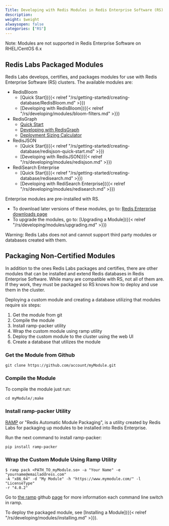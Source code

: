 ```yaml
---
Title: Developing with Redis Modules in Redis Enterprise Software (RS)
description:
weight: $weight
alwaysopen: false
categories: ["RS"]
---
```

Note: Modules are not supported in Redis Enterprise Software on
RHEL/CentOS 6.x

## Redis Labs Packaged Modules

Redis Labs develops, certifies, and packages modules for use with Redis Enterprise
Software (RS) clusters. The available modules are:

- RedisBloom
    - [Quick Start]({{< relref "/rs/getting-started/creating-database/RedisBloom.md" >}})
    - [Developing with RedisBloom]({{< relref "/rs/developing/modules/bloom-filters.md" >}})
- RedisGraph
    - [Quick Start](https://oss.redislabs.com/redisgraph/#quickstart)
    - [Developing with RedisGraph](https://oss.redislabs.com/redisgraph/#using-redisgraph)
    - [Deployment Sizing Calculator](https://redislabs.com/redis-enterprise/redis-graph/redisgraph-calculator/)
- RedisJSON
    - [Quick Start]({{< relref "/rs/getting-started/creating-database/redisjson-quick-start.md" >}})
    - [Developing with RedisJSON]({{< relref "/rs/developing/modules/redisjson.md" >}})
- RediSearch Enterprise
    - [Quick Start]({{< relref "/rs/getting-started/creating-database/redisearch.md" >}})
    - [Developing with RediSearch Enterprise]({{< relref "/rs/developing/modules/redisearch.md" >}})

Enterprise modules are pre-installed with RS.

- To download later versions of these modules, go to: [Redis Enterprise downloads
page](https://redislabs.com/products/redis-pack/downloads/)
- To upgrade the modules, go to: [Upgrading a
Module]({{< relref "/rs/developing/modules/upgrading.md" >}})

Warning: Redis Labs does not and cannot support third party modules or
databases created with them.

## Packaging Non-Certified Modules

In addition to the ones Redis Labs packages and certifies, there are
other modules that can be installed and extend Redis databases in Redis
Enterprise Software. While many are compatible with RS, not all of them
are. If they work, they must be packaged so RS knows how to deploy and
use them in the cluster.

Deploying a custom module and creating a database utilizing that modules
require six steps:

1. Get the module from git
1. Compile the module
1. Install ramp-packer utility
1. Wrap the custom module using ramp utility
1. Deploy the custom module to the cluster using the web UI
1. Create a database that utilizes the module

### Get the Module from Github

```src
git clone https://github.com/account/myModule.git
```

### Compile the Module

To compile the module just run:

```src
cd myModule/;make
```

### Install ramp-packer Utility

[RAMP](https://github.com/RedisLabs/RAMP) or "Redis Automatic Module
Packaging", is a utility created by Redis Labs for packaging up modules
to be installed into Redis Enterprise.

Run the next command to install ramp-packer:

```src
pip install ramp-packer
```

### Wrap the Custom Module Using Ramp Utility

```src
$ ramp pack <PATH_TO_myModule.so> -a "Your Name" -e "yourname@emailaddress.com"
-A "x86_64" -d "My Module" -h "https://www.mymodule.com/" -l "LicenseType"
-r "4.0.2"
```

Go to [the ramp](https://github.com/RedisLabs/RAMP) github [page](https://github.com/RedisLabs/RAMP)
for more information each command line switch in ramp.

To deploy the packaged module, see [Installing a Module]({{< relref "/rs/developing/modules/installing.md" >}}).
